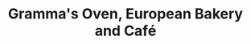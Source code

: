 ---
title: "Gramma's Oven, European Bakery and Café"
url: /richmond-hill/grammas-oven-european-bakery-and-cafe/
shop: bakery
---